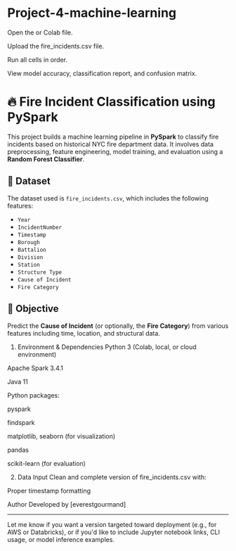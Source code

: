 # Project-4-machine-learning

Open the or Colab file.

Upload the fire_incidents.csv file.

Run all cells in order.

View model accuracy, classification report, and confusion matrix.

# 🔥 Fire Incident Classification using PySpark

This project builds a machine learning pipeline in **PySpark** to classify fire incidents based on historical NYC fire department data. It involves data preprocessing, feature engineering, model training, and evaluation using a **Random Forest Classifier**.

## 📁 Dataset

The dataset used is `fire_incidents.csv`, which includes the following features:

- `Year`
- `IncidentNumber`
- `Timestamp`
- `Borough`
- `Battalion`
- `Division`
- `Station`
- `Structure Type`
- `Cause of Incident`
- `Fire Category`

## 🧪 Objective

Predict the **Cause of Incident** (or optionally, the **Fire Category**) from various features including time, location, and structural data.

1. Environment & Dependencies
Python 3 (Colab, local, or cloud environment)

Apache Spark 3.4.1

Java 11

Python packages:

pyspark

findspark

matplotlib, seaborn (for visualization)

pandas

scikit-learn (for evaluation)

2. Data Input
Clean and complete version of fire_incidents.csv with:

Proper timestamp formatting


Author
Developed by [everestgourmand]


---

Let me know if you want a version targeted toward deployment (e.g., for AWS or Databricks), or if you'd like to include Jupyter notebook links, CLI usage, or model inference examples.
